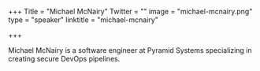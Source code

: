 +++
Title = "Michael McNairy"
Twitter = ""
image = "michael-mcnairy.png"
type = "speaker"
linktitle = "michael-mcnairy"

+++

Michael McNairy is a software engineer at Pyramid Systems specializing in creating secure DevOps pipelines.